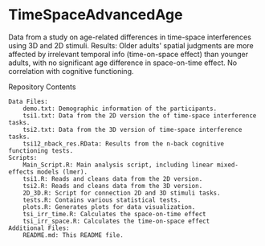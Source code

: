 # TimeSpaceAdvancedAge
Data from a study on age-related differences in time-space interferences using 3D and 2D stimuli. Results: Older adults' spatial judgments are more affected by irrelevant temporal info (time-on-space effect) than younger adults, with no significant age difference in space-on-time effect. No correlation with cognitive functioning.


Repository Contents

    Data Files:
        demo.txt: Demographic information of the participants.
        tsi1.txt: Data from the 2D version the of time-space interference tasks.
        tsi2.txt: Data from the 3D version of time-space interference tasks.
        tsi12_nback_res.RData: Results from the n-back cognitive functioning tests.
    Scripts:
        Main_Script.R: Main analysis script, including linear mixed-effects models (lmer).
        tsi1.R: Reads and cleans data from the 2D version.
        tsi2.R: Reads and cleans data from the 3D version.
        2D_3D.R: Script for connection 2D and 3D stimuli tasks.
        tests.R: Contains various statistical tests.
        plots.R: Generates plots for data visualization.
        tsi_irr_time.R: Calculates the space-on-time effect
        tsi_irr_space.R: Calculates the time-on-space effect
    Additional Files:
        README.md: This README file.
